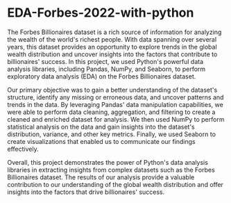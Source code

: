 # EDA-Forbes-2022-with-python

The Forbes Billionaires dataset is a rich source of information for analyzing the wealth of the world's richest people. With data spanning over several years, this dataset provides an opportunity to explore trends in the global wealth distribution and uncover insights into the factors that contribute to billionaires' success. In this project, we used Python's powerful data analysis libraries, including Pandas, NumPy, and Seaborn, to perform exploratory data analysis (EDA) on the Forbes Billionaires dataset.

Our primary objective was to gain a better understanding of the dataset's structure, identify any missing or erroneous data, and uncover patterns and trends in the data. By leveraging Pandas' data manipulation capabilities, we were able to perform data cleaning, aggregation, and filtering to create a cleaned and enriched dataset for analysis. We then used NumPy to perform statistical analysis on the data and gain insights into the dataset's distribution, variance, and other key metrics. Finally, we used Seaborn to create visualizations that enabled us to communicate our findings effectively.

Overall, this project demonstrates the power of Python's data analysis libraries in extracting insights from complex datasets such as the Forbes Billionaires dataset. The results of our analysis provide a valuable contribution to our understanding of the global wealth distribution and offer insights into the factors that drive billionaires' success.
